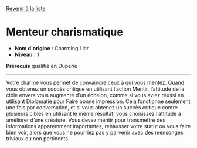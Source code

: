 [Revenir à la liste](..)

# Menteur charismatique

 * **Nom d'origine** : Charming Liar
 * **Niveau** : 1


<p><strong>Prérequis</strong> qualifié en Duperie</p>
<hr>
<p>Votre charme vous permet de convaincre ceux à qui vous mentez. Quand vous obtenez un succès critique en utilisant l’action Mentir, l’attitude de la cible envers vous augmente d’un échelon, comme si vous aviez réussi en utilisant Diplomatie pour Faire bonne impression. Cela fonctionne seulement une fois par conversation, et si vous obtenez un succès critique contre plusieurs cibles en utilisant le même résultat, vous choisissez l’attitude à améliorer d’une créature. Vous devez mentir pour transmettre des informations apparemment importantes, rehausser votre statut ou vous faire bien voir, alors que vous ne pourriez pas y parvenir avec des mensonges triviaux ou non pertinents.</p>